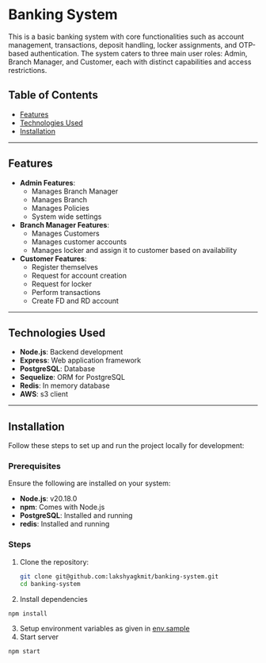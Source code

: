 # Banking System

This is a basic banking system with core functionalities such as account management, transactions, deposit handling, locker assignments, and OTP-based authentication. The system caters to three main user roles: Admin, Branch Manager, and Customer, each with distinct capabilities and access restrictions.

## Table of Contents

- [Features](#features)
- [Technologies Used](#technologies-used)
- [Installation](#installation)

---

## Features

- **Admin Features**:
  - Manages Branch Manager
  - Manages Branch
  - Manages Policies
  - System wide settings
- **Branch Manager Features**:
  - Manages Customers
  - Manages customer accounts
  - Manages locker and assign it to customer based on availability
- **Customer Features**:
  - Register themselves
  - Request for account creation
  - Request for locker
  - Perform transactions
  - Create FD and RD account

---

## Technologies Used

- **Node.js**: Backend development
- **Express**: Web application framework
- **PostgreSQL**: Database
- **Sequelize**: ORM for PostgreSQL
- **Redis**: In memory database
- **AWS**: s3 client

---

## Installation

Follow these steps to set up and run the project locally for development:

### Prerequisites

Ensure the following are installed on your system:

- **Node.js**: v20.18.0
- **npm**: Comes with Node.js
- **PostgreSQL**: Installed and running
- **redis**: Installed and running

### Steps

1. Clone the repository:
   ```bash
   git clone git@github.com:lakshyagkmit/banking-system.git
   cd banking-system
   ```
2. Install dependencies

```bash
npm install
```

3. Setup environment variables as given in [env.sample](https://github.com/lakshyagkmit/banking-system/blob/staging/.env.sample)
4. Start server

```bash
npm start
```

